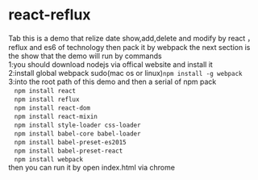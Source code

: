 # react-reflux
Tab this is a demo that relize date show,add,delete and modify by react ，reflux and es6 of technology then pack it by webpack
the next section is the show that the demo will run by commands</br>
1:you should download nodejs via offical website and install it</br>
2:install global webpack sudo(mac os or linux)`npm install -g webpack`</br>
3:into the root path of this demo and then a serial of npm pack</br>
  &nbsp;&nbsp;&nbsp;`npm install react`</br>
  &nbsp;&nbsp;&nbsp;`npm install reflux`</br>
  &nbsp;&nbsp;&nbsp;`npm install react-dom`</br>
  &nbsp;&nbsp;&nbsp;`npm install react-mixin`</br>
  &nbsp;&nbsp;&nbsp;`npm install style-loader css-loader`</br>
  &nbsp;&nbsp;&nbsp;`npm install babel-core babel-loader`</br>
  &nbsp;&nbsp;&nbsp;`npm install babel-preset-es2015`</br>
  &nbsp;&nbsp;&nbsp;`npm install babel-preset-react`</br>
  &nbsp;&nbsp;&nbsp;`npm install webpack`</br>
then you can run it by open index.html via chrome

  
